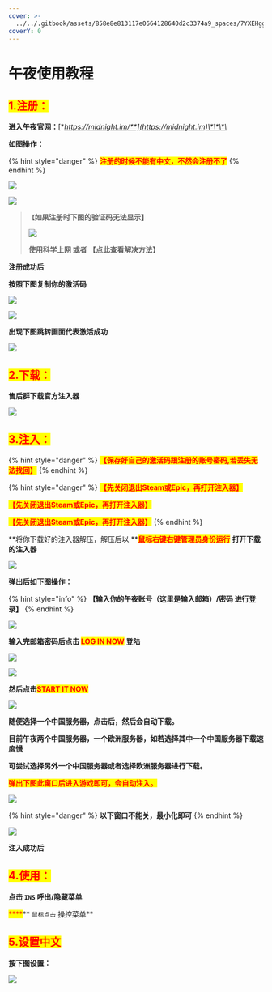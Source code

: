 ```yaml
---
cover: >-
  ../../.gitbook/assets/858e8e813117e0664128640d2c3374a9_spaces/7YXEHggLzaiKwZjRSOD4/uploads/Oshr5ftXsFGrW6uqq5AM/QQ%E5%9B%BE%E7%89%8720220414131340_alt=media&token=582a84b5-32ee-497b-b089-0357dcdf2890%20(1).png
coverY: 0
---
```


# 午夜使用教程

## <mark style="color:red;">1.注册：</mark>

**进入午夜官网：**[**https://midnight.im/**](https://midnight.im)\*\*\*\*

**如图操作：**

{% hint style="danger" %}
<mark style="color:red;">**注册的时候不能有中文，不然会注册不了**</mark>
{% endhint %}

![](<../../.gitbook/assets/image (10) (1) (1) (1) (1) (1) (1).png>)

![](<../../.gitbook/assets/image (1).png>)

> **`【`如果注册时下图的验证码无法显示】**
>
> ![](<../../.gitbook/assets/image (5) (1) (1) (1) (1) (1).png>)
>
> **使用科学上网 或者 【点此查看解决方法】**

**注册成功后**

**按照下图复制你的激活码**

![](<../../.gitbook/assets/image (15) (1) (1) (1) (1) (1) (1) (1) (1) (1) (1) (1).png>)

![](<../../.gitbook/assets/image (13) (1) (1) (1) (1) (1) (1).png>)

**出现下图跳转画面代表激活成功**

![](<../../.gitbook/assets/image (2) (1) (1).png>)

## <mark style="color:red;">**2.下载：**</mark>

**售后群下载官方注入器**

![](<../../.gitbook/assets/image (11) (1) (1) (1) (1) (1).png>)

## <mark style="color:red;">**3.注入：**</mark>

{% hint style="danger" %}
<mark style="color:red;">**【保存好自己的激活码跟注册的账号密码,若丢失无法找回】**</mark>
{% endhint %}

{% hint style="danger" %}
<mark style="color:red;">**【先关闭退出Steam或Epic，再打开注入器】**</mark>

<mark style="color:red;">**【先关闭退出Steam或Epic，再打开注入器】**</mark>

<mark style="color:red;">**【先关闭退出Steam或Epic，再打开注入器】**</mark>
{% endhint %}

\*\*将你下载好的注入器解压，解压后以 \*\*<mark style="color:red;">**鼠标右键右键管理员身份运行**</mark> **打开下载的注入器**

![](<../../.gitbook/assets/image (3) (1) (1) (1).png>)

**弹出后如下图操作：**

{% hint style="info" %}
**【输入你的午夜账号（这里是输入邮箱）/密码 进行登录】**
{% endhint %}

![](<../../.gitbook/assets/image (16) (1) (1) (1) (1) (1) (1) (1) (1) (1).png>)

**输入完邮箱密码后点击 **<mark style="color:red;">**LOG IN NOW**</mark>** 登陆**

![](<../../.gitbook/assets/image (20) (1) (1) (1) (1) (1) (1) (1) (1) (1).png>)

![](<../../.gitbook/assets/image (14) (1) (1) (1) (1) (1) (1) (1) (1) (1).png>)

**然后点击**<mark style="color:red;">**START IT NOW**</mark>

![](<../../.gitbook/assets/image (19) (1) (1) (1) (1) (1) (1) (1) (1) (1).png>)

**随便选择一个中国服务器，点击后，然后会自动下载。**

**目前午夜两个中国服务器，一个欧洲服务器，如若选择其中一个中国服务器下载速度慢**

**可尝试选择另外一个中国服务器或者选择欧洲服务器进行下载。**

<mark style="color:red;">**弹出下图此窗口后进入游戏即可，会自动注入。**</mark>

![](<../../.gitbook/assets/image (12) (1) (1) (1) (1) (1) (1).png>)

{% hint style="danger" %}
**以下窗口不能关，最小化即可**
{% endhint %}

![](<../../.gitbook/assets/image (17) (1) (1) (1) (1) (1) (1) (1) (1) (1).png>)

**注入成功后**

## <mark style="color:red;">**4.使用：**</mark>

**点击 `INS` 呼出/隐藏菜单**

<mark style="color:red;">\*\*\*\*</mark>\*\* `鼠标点击` 操控菜单\*\*

## <mark style="color:red;">**5.设置中文**</mark>

**按下图设置：**

![](<../../.gitbook/assets/image (9) (1) (1) (1) (1) (1) (1) (1) (1).png>)
